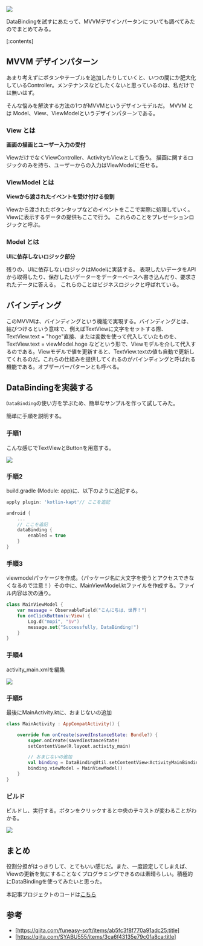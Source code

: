 ![](https://cdn-ak.f.st-hatena.com/images/fotolife/a/araemonz/20190206/20190206013615.jpg)

DataBindingを試すにあたって、MVVMデザインパータンについても調べてみたのでまとめてみる。

[:contents]



## MVVM デザインパターン

あまり考えずにボタンやテーブルを追加したりしていくと、いつの間にか肥大化しているController。メンテナンスなどしたくないと思っているのは、私だけでは無いはず。

そんな悩みを解決する方法の1つがMVVMというデザインモデルだ。
MVVM とは Model、View、ViewModelというデザインパターンである。

### View とは
**画面の描画とユーザー入力の受付**

ViewだけでなくViewController、ActivityもViewとして扱う。
描画に関するロジックのみを持ち、ユーザーからの入力はViewModelに任せる。



### ViewModel とは
**Viewから渡されたイベントを受け付ける役割**

Viewから渡されたボタンタップなどのイベントをここで実際に処理していく。
Viewに表示するデータの提供もここで行う。
これらのことをプレゼーションロジックと呼ぶ。



### Model とは
**UIに依存しないロジック部分**

残りの、UIに依存しないロジックはModelに実装する。
表現したいデータをAPIから取得したり、保存したいデーターをデーターベースへ書き込んだり、要求されたデータに答える。
これらのことはビジネスロジックと呼ばれている。



## バインディング

このMVVMは、バインディングという機能で実現する。バインディングとは、結びつけるという意味で、例えばTextViewに文字をセットする際、TextView.text = "hoge"直接、または変数を使って代入していたものを、TextView.text = viewModel.hoge などという形で、Viewモデルを介して代入するのである。Viewモデルで値を更新すると、TextView.textの値も自動で更新してくれるのだ。これらの仕組みを提供してくれるのがバインディングと呼ばれる機能である。オブザーバーパターンとも呼べる。



## DataBindingを実装する

`DataBinding`の使い方を学ぶため、簡単なサンプルを作って試してみた。

簡単に手順を説明する。




### 手順1
こんな感じでTextViewとButtonを用意する。

![](https://cdn-ak.f.st-hatena.com/images/fotolife/a/araemonz/20190206/20190206005705.jpg)


### 手順2
build.gradle (Module: app)に、以下のように追記する。

```build.gradle
apply plugin: 'kotlin-kapt'// ここを追記

android {
	...
	// ここを追記
    dataBinding {
        enabled = true
    }
}
```

### 手順3
 viewmodelパッケージを作成。（パッケージ名に大文字を使うとアクセスできなくなるので注意！）その中に、MainViewModel.ktファイルを作成する。ファイル内容は次の通り。

```kotlin
class MainViewModel {
    var message = ObservableField("こんにちは、世界！")
    fun onClickButton(v:View) {
        Log.d("mopi", "$v")
        message.set("Successfully, DataBinding!")
    }
}
```

### 手順4
activity_main.xmlを編集


![](https://cdn-ak.f.st-hatena.com/images/fotolife/a/araemonz/20190206/20190206004525.png)
  

### 手順5
最後にMainActivity.ktに、おまじないの追加
```kotlin
class MainActivity : AppCompatActivity() {

    override fun onCreate(savedInstanceState: Bundle?) {
        super.onCreate(savedInstanceState)
        setContentView(R.layout.activity_main)

        // おまじないの追加
        val binding = DataBindingUtil.setContentView<ActivityMainBinding>(this, R.layout.activity_main)
        binding.viewModel = MainViewModel()
    }
}
```

### ビルド
ビルドし、実行する。ボタンをクリックすると中央のテキストが変わることがわかる。

![](https://cdn-ak.f.st-hatena.com/images/fotolife/a/araemonz/20190206/20190206014257.png)




## まとめ

役割分担がはっきりして、とてもいい感じだ。また、一度設定してしまえば、Viewの更新を気にすることなくプログラミングできるのは素晴らしい。積極的にDataBindingを使ってみたいと思った。

本記事プロジェクトのコードは[こちら](https://github.com/araemon/AndroidExercise/tree/master/TryDataBinding)


## 参考

* [https://qiita.com/funeasy-soft/items/ab5fc3f8f770a91adc25:title]
*  [https://qiita.com/SYABU555/items/3ca6f43135e79c0fa8ca:title]


